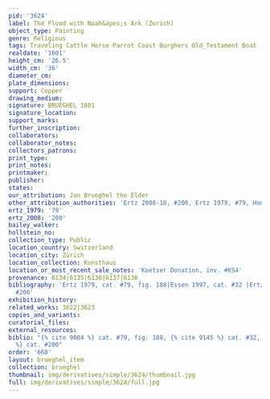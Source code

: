```yaml
---
pid: '3624'
label: The Flood with Noah&apos;s Ark (Zurich)
object_type: Painting
genre: Religious
tags: Traveling Cattle Horse Parrot Coast Burghers Old_Testament Boat
realdate: '1601'
height_cm: '26.5'
width_cm: '36'
diameter_cm: 
plate_dimensions: 
support: Copper
drawing_medium: 
signature: BRUEGHEL 1601
signature_location: 
support_marks: 
further_inscription: 
collaborators: 
collaborator_notes: 
collectors_patrons: 
print_type: 
print_notes: 
printmaker: 
publisher: 
states: 
our_attribution: Jan Brueghel the Elder
other_attribution_authorities: 'Ertz 2008-10, #200, Ertz 1979, #79, Honig database'
ertz_1979: '79'
ertz_2008: '200'
bailey_walker: 
hollstein_no: 
collection_type: Public
location_country: Switzerland
location_city: Zürich
location_collection: Kunsthaus
location_or_most_recent_sale_notes: 'Koetser Donation, inv. #KS4'
provenance: 6134|6135|6136|6137|6138
bibliography: 'Ertz 1979, cat. #79, fig. 188|Essen 1997, cat. #32 |Ertz 2008-10, cat.
  #200'
exhibition_history: 
related_works: 3622|3623
copies_and_variants: 
curatorial_files: 
external_resources: 
biblio: "{% cite 9004 %} cat. #79, fig. 188, {% cite 9145 %} cat. #32, {% cite 8900
  %} cat. #200"
order: '668'
layout: brueghel_item
collection: brueghel
thumbnail: img/derivatives/simple/3624/thumbnail.jpg
full: img/derivatives/simple/3624/full.jpg
---
```


